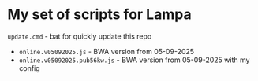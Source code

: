 # My set of scripts for Lampa

`update.cmd` - bat for quickly update this repo

* `online.v05092025.js` - BWA version from 05-09-2025
* `online.v05092025.pub56kw.js` - BWA version from 05-09-2025 with my config
